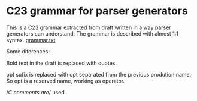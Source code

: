 # C23 grammar for parser generators

This is a C23 grammar extracted from draft written in a way parser generators can understand. 
The grammar is described with almost 1:1 syntax. [grammar.txt](grammar.txt)

Some diferences:

Bold text in the draft is replaced with quotes.

opt sufix is replaced with opt separated from the previous prodution name.
So opt is a reserved name, working as operator.

/*C comments are*/ used.


